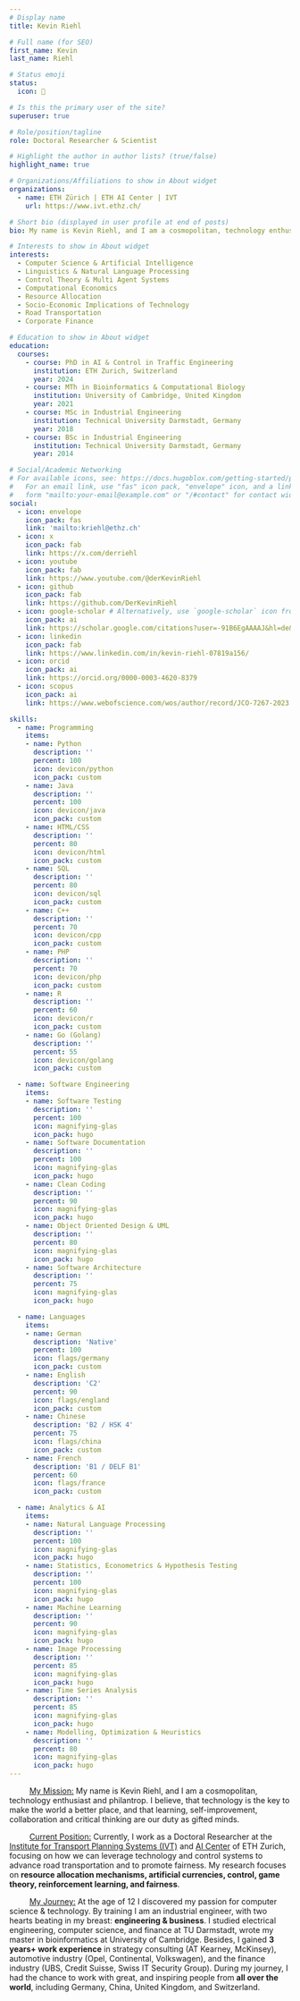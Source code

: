 ```yaml
---
# Display name
title: Kevin Riehl

# Full name (for SEO)
first_name: Kevin
last_name: Riehl

# Status emoji
status:
  icon: 🚗

# Is this the primary user of the site?
superuser: true

# Role/position/tagline
role: Doctoral Researcher & Scientist

# Highlight the author in author lists? (true/false)
highlight_name: true

# Organizations/Affiliations to show in About widget
organizations:
  - name: ETH Zürich | ETH AI Center | IVT
    url: https://www.ivt.ethz.ch/

# Short bio (displayed in user profile at end of posts)
bio: My name is Kevin Riehl, and I am a cosmopolitan, technology enthusiast and philantrop. I believe, that technology is the key to make the world a better place, and that learning, self-improvement, collaboration and criticial thinking are our duty as gifted minds. 

# Interests to show in About widget
interests:
  - Computer Science & Artificial Intelligence
  - Linguistics & Natural Language Processing 
  - Control Theory & Multi Agent Systems
  - Computational Economics 
  - Resource Allocation
  - Socio-Economic Implications of Technology
  - Road Transportation
  - Corporate Finance

# Education to show in About widget
education:
  courses:
    - course: PhD in AI & Control in Traffic Engineering
      institution: ETH Zurich, Switzerland
      year: 2024
    - course: MTh in Bioinformatics & Computational Biology
      institution: University of Cambridge, United Kingdom
      year: 2021
    - course: MSc in Industrial Engineering
      institution: Technical University Darmstadt, Germany
      year: 2018
    - course: BSc in Industrial Engineering
      institution: Technical University Darmstadt, Germany
      year: 2014

# Social/Academic Networking
# For available icons, see: https://docs.hugoblox.com/getting-started/page-builder/#icons
#   For an email link, use "fas" icon pack, "envelope" icon, and a link in the
#   form "mailto:your-email@example.com" or "/#contact" for contact widget.
social:
  - icon: envelope
    icon_pack: fas
    link: 'mailto:kriehl@ethz.ch'
  - icon: x
    icon_pack: fab
    link: https://x.com/derriehl
  - icon: youtube
    icon_pack: fab
    link: https://www.youtube.com/@derKevinRiehl
  - icon: github
    icon_pack: fab
    link: https://github.com/DerKevinRiehl
  - icon: google-scholar # Alternatively, use `google-scholar` icon from `ai` icon pack
    icon_pack: ai
    link: https://scholar.google.com/citations?user=-91B6EgAAAAJ&hl=de&oi=ao
  - icon: linkedin
    icon_pack: fab
    link: https://www.linkedin.com/in/kevin-riehl-07819a156/
  - icon: orcid
    icon_pack: ai
    link: https://orcid.org/0000-0003-4620-8379
  - icon: scopus
    icon_pack: ai
    link: https://www.webofscience.com/wos/author/record/JCO-7267-2023

skills:
  - name: Programming
    items:
    - name: Python
      description: ''
      percent: 100
      icon: devicon/python
      icon_pack: custom
    - name: Java
      description: ''
      percent: 100
      icon: devicon/java
      icon_pack: custom
    - name: HTML/CSS
      description: ''
      percent: 80
      icon: devicon/html
      icon_pack: custom
    - name: SQL
      description: ''
      percent: 80
      icon: devicon/sql
      icon_pack: custom
    - name: C++
      description: ''
      percent: 70
      icon: devicon/cpp
      icon_pack: custom
    - name: PHP
      description: ''
      percent: 70
      icon: devicon/php
      icon_pack: custom
    - name: R
      description: ''
      percent: 60
      icon: devicon/r
      icon_pack: custom
    - name: Go (Golang)
      description: ''
      percent: 55
      icon: devicon/golang
      icon_pack: custom

  - name: Software Engineering
    items:
    - name: Software Testing
      description: ''
      percent: 100
      icon: magnifying-glas
      icon_pack: hugo
    - name: Software Documentation
      description: ''
      percent: 100
      icon: magnifying-glas
      icon_pack: hugo
    - name: Clean Coding
      description: ''
      percent: 90
      icon: magnifying-glas
      icon_pack: hugo
    - name: Object Oriented Design & UML
      description: ''
      percent: 80
      icon: magnifying-glas
      icon_pack: hugo
    - name: Software Architecture
      description: ''
      percent: 75
      icon: magnifying-glas
      icon_pack: hugo

  - name: Languages
    items:
    - name: German
      description: 'Native'
      percent: 100
      icon: flags/germany
      icon_pack: custom
    - name: English
      description: 'C2'
      percent: 90
      icon: flags/england
      icon_pack: custom
    - name: Chinese
      description: 'B2 / HSK 4'
      percent: 75
      icon: flags/china
      icon_pack: custom
    - name: French
      description: 'B1 / DELF B1'
      percent: 60
      icon: flags/france
      icon_pack: custom

  - name: Analytics & AI
    items:
    - name: Natural Language Processing
      description: ''
      percent: 100
      icon: magnifying-glas
      icon_pack: hugo
    - name: Statistics, Econometrics & Hypothesis Testing
      description: ''
      percent: 100
      icon: magnifying-glas
      icon_pack: hugo
    - name: Machine Learning
      description: ''
      percent: 90
      icon: magnifying-glas
      icon_pack: hugo
    - name: Image Processing
      description: ''
      percent: 85
      icon: magnifying-glas
      icon_pack: hugo
    - name: Time Series Analysis
      description: ''
      percent: 85
      icon: magnifying-glas
      icon_pack: hugo
    - name: Modelling, Optimization & Heuristics
      description: ''
      percent: 80
      icon: magnifying-glas
      icon_pack: hugo
---
```


&emsp; &emsp; <ins>My Mission:</ins> My name is Kevin Riehl, and I am a cosmopolitan, technology enthusiast and philantrop.
I believe, that technology is the key to make the world a better place, and that learning, self-improvement, collaboration and critical thinking are our duty as gifted minds. 

&emsp; &emsp; <ins>Current Position:</ins> Currently, I work as a Doctoral Researcher at the [Institute for Transport Planning Systems (IVT)](https://www.ivt.ethz.ch/) and [AI Center](https://ai.ethz.ch/) of ETH Zurich, focusing on how we can leverage technology and control systems to advance road transportation and to promote fairness. 
My research focuses on **resource allocation mechanisms, artificial currencies, control, game theory, reinforcement learning, and fairness**.

&emsp; &emsp; <ins>My Journey:</ins> At the age of 12 I discovered my passion for computer science & technology. By training I am an industrial engineer, with two hearts beating in my breast: **engineering & business**. 
I studied electrical engineering, computer science, and finance at TU Darmstadt, wrote my master in bioinformatics at University of Cambridge. 
Besides, I gained **3 years+ work experience** in strategy consulting (AT Kearney, McKinsey), automotive industry (Opel, Continental, Volkswagen), and the finance industry (UBS, Credit Suisse, Swiss IT Security Group). 
During my journey, I had the chance to work with great, and inspiring people from **all over the world**, including Germany, China, United Kingdom, and Switzerland.
